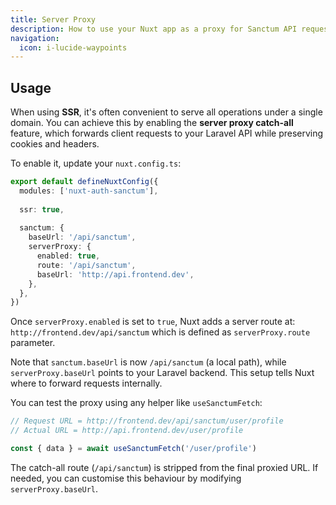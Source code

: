 ```yaml
---
title: Server Proxy
description: How to use your Nuxt app as a proxy for Sanctum API requests
navigation:
  icon: i-lucide-waypoints
---
```


## Usage

When using **SSR**, it's often convenient to serve all operations under a single domain. 
You can achieve this by enabling the **server proxy catch-all** feature, 
which forwards client requests to your Laravel API while preserving cookies and headers.

To enable it, update your `nuxt.config.ts`:

```typescript [nuxt.config.ts]
export default defineNuxtConfig({
  modules: ['nuxt-auth-sanctum'],
  
  ssr: true,
  
  sanctum: {
    baseUrl: '/api/sanctum',
    serverProxy: {
      enabled: true,
      route: '/api/sanctum',
      baseUrl: 'http://api.frontend.dev',
    },
  },
})
```

Once `serverProxy.enabled` is set to `true`, Nuxt adds a server route at: `http://frontend.dev/api/sanctum`
which is defined as `serverProxy.route` parameter.

Note that `sanctum.baseUrl` is now `/api/sanctum` (a local path), while `serverProxy.baseUrl` points to your Laravel backend. 
This setup tells Nuxt where to forward requests internally.

You can test the proxy using any helper like `useSanctumFetch`:

```typescript
// Request URL = http://frontend.dev/api/sanctum/user/profile
// Actual URL = http://api.frontend.dev/user/profile

const { data } = await useSanctumFetch('/user/profile')
```

The catch-all route (`/api/sanctum`) is stripped from the final proxied URL. 
If needed, you can customise this behaviour by modifying `serverProxy.baseUrl`.
